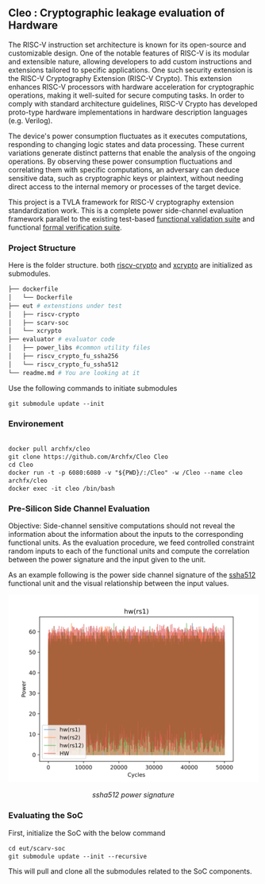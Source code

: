 ## Cleo : Cryptographic leakage evaluation of Hardware


The RISC-V instruction set architecture is known for its open-source and customizable design. One of the notable features of RISC-V is its modular and extensible nature, allowing developers to add custom instructions and extensions tailored to specific applications. One such security extension is the RISC-V Cryptography Extension (RISC-V Crypto). This extension enhances RISC-V processors with hardware acceleration for cryptographic operations, making it well-suited for secure computing tasks. In order to comply with standard architecture guidelines, RISC-V Crypto has developed proto-type hardware implementations in hardware description languages (e.g. Verilog).

 The device's power consumption fluctuates as it executes computations, responding to changing logic states and data processing. These current variations generate distinct patterns that enable the analysis of the ongoing operations. By observing these power consumption fluctuations and correlating them with specific computations, an adversary can deduce sensitive data, such as cryptographic keys or plaintext, without needing direct access to the internal memory or processes of the target device.


This project is a TVLA framework for RISC-V cryptography extension standardization work. This is a complete power side-channel evaluation framework parallel to the existing test-based [functional validation suite](https://github.com/riscv/riscv-crypto/) and functional [formal verification suite](https://github.com/riscv/riscv-crypto/). 

### Project Structure

Here is the folder structure. both [riscv-crypto](https://github.com/riscv/riscv-crypto/) and [xcrypto](https://github.com/scarv/xcrypto) are initialized as submodules.


```bash
├── dockerfile
│   └── Dockerfile
├── eut # extenstions under test
│   ├── riscv-crypto
│   ├── scarv-soc
│   └── xcrypto
├── evaluator # evaluator code
│   ├── power_libs #common utility files
│   ├── riscv_crypto_fu_ssha256
│   └── riscv_crypto_fu_ssha512
└── readme.md # You are looking at it
```

Use the following commands to initiate submodules

```shell
git submodule update --init
```

### Environement

```shell

docker pull archfx/cleo
git clone https://github.com/Archfx/Cleo Cleo
cd Cleo
docker run -t -p 6080:6080 -v "${PWD}/:/Cleo" -w /Cleo --name cleo archfx/cleo
docker exec -it cleo /bin/bash

```

### Pre-Silicon Side Channel Evaluation

Objective: Side-channel sensitive computations should not reveal the information about the information about the inputs to the corresponding functional units. As the evaluation procedure, we feed controlled constraint random inputs to each of the functional units and compute the correlation between the power signature and the input given to the unit.

As an example following is the power side channel signature of the [ssha512](https://github.com/riscv/riscv-crypto/blob/e2dd7d98b7f34d477e38cb5fd7a3af4379525189/rtl/crypto-fu/riscv_crypto_fu_ssha512.v) functional unit and the visual relationship between the input values.


<p align="center">
  <img  src="/evaluator/riscv_crypto_fu_ssha512/riscv_crypto_fu_ssha512.svg">
  <p align="center">
   <em>ssha512 power signature</em>
   </p>
</p>


### Evaluating the SoC

First, initialize the SoC with the below command

```shell
cd eut/scarv-soc
git submodule update --init --recursive
```

This will pull and clone all the submodules related to the SoC components.

